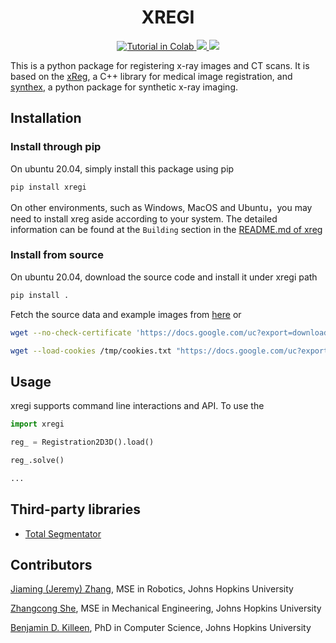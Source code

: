 <h1 align='center'>XREGI</h1>

<div align='center'>
<a href="https://colab.research.google.com/github/shez12/xregi/blob/dev-syn/xregi.ipynb">
<img src="https://colab.research.google.com/assets/colab-badge.svg" alt="Tutorial in Colab" />
</a>
<a href="https://www.python.org/"><img src='https://img.shields.io/badge/Made%20with-Python-1f425f.svg'>
</a>
<a href="https://pypi.python.org/pypi/ansicolortags/"><img src='https://badge.fury.io/py/ansicolortags.svg'>
</a>
</div>


This is a python package for registering x-ray images and CT scans. It is based on the [xReg](https://github.com/rg2/xreg), a C++ library for medical image registration, and [synthex](https://github.com/arcadelab/SyntheX), a python package for synthetic x-ray imaging.

## Installation
### Install through pip
On ubuntu 20.04, simply install this package using pip
```bash
pip install xregi
```
On other environments, such as Windows, MacOS and Ubuntu，you may need to install xreg aside according to your system. The detailed information can be found at the `Building` section in the [README.md of xreg](https://github.com/rg2/xreg/blob/master/README.md)

### Install from source
On ubuntu 20.04, download the source code and install it under xregi path
```bash
pip install .
```
Fetch the source data and example images from [here](https://drive.google.com/drive/folders/1XzQgWfMVtkCq-Nnk2l_lE3UWeG2kEnyc?usp=share_link) or 
```bash
wget --no-check-certificate 'https://docs.google.com/uc?export=download&id=1-FGszriem5Vr130kw0BYtKM1QXJnD3_f' -O real_label.h5

wget --load-cookies /tmp/cookies.txt "https://docs.google.com/uc?export=download&confirm=$(wget --quiet --save-cookies /tmp/cookies.txt --keep-session-cookies --no-check-certificate 'https://docs.google.com/uc?export=download&id=FILEID' -O- | sed -rn 's/.*confirm=([0-9A-Za-z_]+).*/\1\n/p')&id=1hENQgZ0s1t0BzF28Ca8DaLJN7HFFf9p6" -O yy_checkpoint_net_20.pt && rm -rf /tmp/cookies.txt

```


## Usage
xregi supports command line interactions and API. To use the 
```python
import xregi

reg_ = Registration2D3D().load()

reg_.solve()

...
```

## Third-party libraries
- [Total Segmentator](https://github.com/wasserth/TotalSegmentator)

## Contributors
[Jiaming (Jeremy) Zhang](https://jeremyzz830.github.io/), MSE in Robotics, Johns Hopkins University

[Zhangcong She](https://github.com/shez12), MSE in Mechanical Engineering, Johns Hopkins University

[Benjamin D. Killeen](https://benjamindkilleen.com/), PhD in Computer Science, Johns Hopkins University
